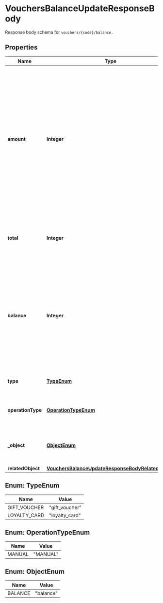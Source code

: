 

# VouchersBalanceUpdateResponseBody

Response body schema for `vouchers/{code}/balance.`

## Properties

| Name | Type | Description |
|------------ | ------------- | ------------- |
|**amount** | **Integer** | The incremental amount added (positive integer) or subtracted (negative integer) to the current balance on the gift card or loyalty card. The value is multiplied by 100 to represent 2 decimal places. For example &#x60;10000 cents&#x60; for &#x60;$100.00&#x60;. |
|**total** | **Integer** | Total income incurred over the lifespan of the gift card or loyalty card. |
|**balance** | **Integer** | The balance after adding or subtracting a specified amount. The value is multiplied by 100 to represent 2 decimal places. For example &#x60;10000 cents&#x60; for &#x60;$100.00&#x60;. |
|**type** | [**TypeEnum**](#TypeEnum) | The type of voucher being modified. |
|**operationType** | [**OperationTypeEnum**](#OperationTypeEnum) | The type of the operation being performed. |
|**_object** | [**ObjectEnum**](#ObjectEnum) | The type of the object represented by JSON. Default is &#x60;balance&#x60;. |
|**relatedObject** | [**VouchersBalanceUpdateResponseBodyRelatedObject**](VouchersBalanceUpdateResponseBodyRelatedObject.md) |  |



## Enum: TypeEnum

| Name | Value |
|---- | -----|
| GIFT_VOUCHER | &quot;gift_voucher&quot; |
| LOYALTY_CARD | &quot;loyalty_card&quot; |



## Enum: OperationTypeEnum

| Name | Value |
|---- | -----|
| MANUAL | &quot;MANUAL&quot; |



## Enum: ObjectEnum

| Name | Value |
|---- | -----|
| BALANCE | &quot;balance&quot; |



